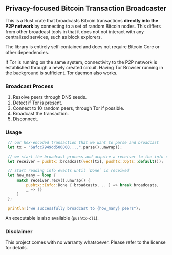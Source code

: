 ## Privacy-focused Bitcoin Transaction Broadcaster

This is a Rust crate that broadcasts Bitcoin transactions **directly into the P2P network** by
connecting to a set of random Bitcoin nodes. This differs from other broadcast tools in that it
does not not interact with any centralized services, such as block explorers.

The library is entirely self-contained and does not require Bitcoin Core or other dependencies.

If Tor is running on the same system, connectivity to the P2P network is established through a
newly created circuit. Having Tor Browser running in the background is sufficient. Tor daemon
also works.

### Broadcast Process

1. Resolve peers through DNS seeds.
2. Detect if Tor is present.
3. Connect to 10 random peers, through Tor if possible.
4. Broadcast the transaction.
5. Disconnect.

### Usage

```rust
 // our hex-encoded transaction that we want to parse and broadcast
 let tx = "6afcc7949dd500000....".parse().unwrap();

 // we start the broadcast process and acquire a receiver to the info events
 let receiver = pushtx::broadcast(vec![tx], pushtx::Opts::default());

 // start reading info events until `Done` is received
 let how_many = loop {
     match receiver.recv().unwrap() { 
         pushtx::Info::Done { broadcasts, .. } => break broadcasts,
         _ => {}
     }
 };

 println!("we successfully broadcast to {how_many} peers");
```

An executable is also available (`pushtx-cli`).

### Disclaimer

This project comes with no warranty whatsoever. Please refer to the license for details.
